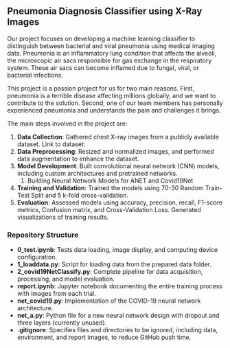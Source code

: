 ## Pneumonia Diagnosis Classifier using X-Ray Images

Our project focuses on developing a machine learning classifier to distinguish between bacterial and viral pneumonia using medical imaging data. Pneumonia is an inflammatory lung condition that affects the alveoli, the microscopic air sacs responsible for gas exchange in the respiratory system. These air sacs can become inflamed due to fungal, viral, or bacterial infections.

This project is a passion project for us for two main reasons. First, pneumonia is a terrible disease affecting millions globally, and we want to contribute to the solution. Second, one of our team members has personally experienced pneumonia and understands the pain and challenges it brings.

The main steps involved in the project are:

1. **Data Collection**: Gathered chest X-ray images from a publicly available dataset. Link to dataset: 
2. **Data Preprocessing**: Resized and normalized images, and performed data augmentation to enhance the dataset.
3. **Model Development**: Built convolutional neural network (CNN) models, including custom architectures and pretrained networks.
    1. Building Neural Network Models for ANET and Covid19Net 
4. **Training and Validation**: Trained the models using 70-30 Random Train-Test Split and 5 k-fold cross-validation.
5. **Evaluation**: Assessed models using accuracy, precision, recall, F1-score metrics, Confusion matrix, and Cross-Validation Loss. Generated visualizations of training results.

### Repository Structure

- **0_test.ipynb**: Tests data loading, image display, and computing device configuration.
- **1_loaddata.py**: Script for loading data from the prepared data folder.
- **2_covid19NetClassify.py**: Complete pipeline for data acquisition, processing, and model evaluation.
- **report.ipynb**: Jupyter notebook documenting the entire training process with images from each trial.
- **net_covid19.py**: Implementation of the COVID-19 neural network architecture.
- **net_a.py**: Python file for a new neural network design with dropout and three layers (currently unused).
- **.gitignore**: Specifies files and directories to be ignored, including data, environment, and report images, to reduce GitHub push time.

